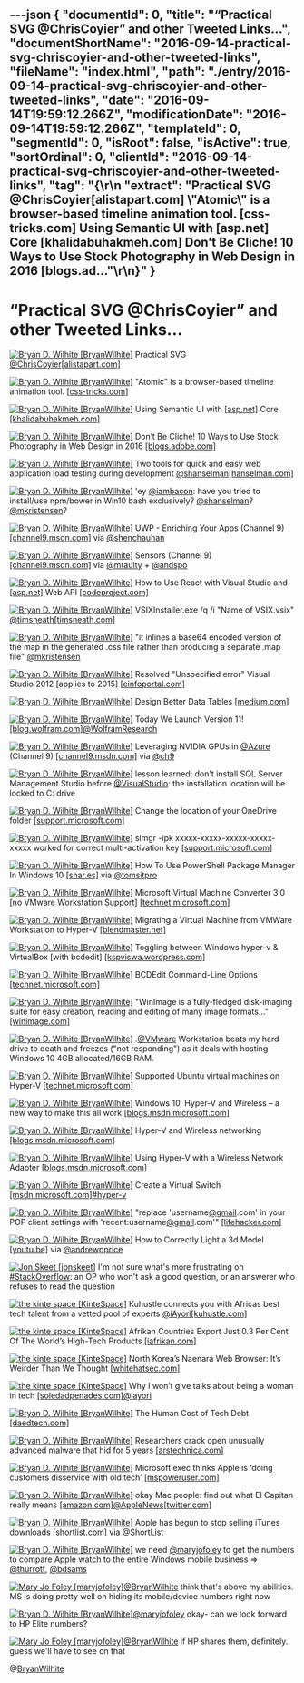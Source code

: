 ---json
{
  "documentId": 0,
  "title": "“Practical SVG @ChrisCoyier” and other Tweeted Links…",
  "documentShortName": "2016-09-14-practical-svg-chriscoyier-and-other-tweeted-links",
  "fileName": "index.html",
  "path": "./entry/2016-09-14-practical-svg-chriscoyier-and-other-tweeted-links",
  "date": "2016-09-14T19:59:12.266Z",
  "modificationDate": "2016-09-14T19:59:12.266Z",
  "templateId": 0,
  "segmentId": 0,
  "isRoot": false,
  "isActive": true,
  "sortOrdinal": 0,
  "clientId": "2016-09-14-practical-svg-chriscoyier-and-other-tweeted-links",
  "tag": "{\r\n  \"extract\": \"Practical SVG @ChrisCoyier[alistapart.com] \\\"Atomic\\\" is a browser-based timeline animation tool. [css-tricks.com] Using Semantic UI with [asp.net] Core [khalidabuhakmeh.com] Don’t Be Cliche! 10 Ways to Use Stock Photography in Web Design in 2016 [blogs.ad...\"\r\n}"
}
---

# “Practical SVG @ChrisCoyier” and other Tweeted Links…

[<img alt="Bryan D. Wilhite [BryanWilhite]" src="https://songhay.blob.core.windows.net/shared-social-twitter/BryanWilhite.jpeg">](http://t.co/UNdqV0Z1zz "Bryan D. Wilhite [BryanWilhite]") Practical SVG [@ChrisCoyier](http://twitter.com/ChrisCoyier)[[alistapart.com]](http://alistapart.com/article/practical-svg)

[<img alt="Bryan D. Wilhite [BryanWilhite]" src="https://songhay.blob.core.windows.net/shared-social-twitter/BryanWilhite.jpeg">](http://t.co/UNdqV0Z1zz "Bryan D. Wilhite [BryanWilhite]") "Atomic" is a browser-based timeline animation tool. [[css-tricks.com]](https://css-tricks.com/the-atomics/)

[<img alt="Bryan D. Wilhite [BryanWilhite]" src="https://songhay.blob.core.windows.net/shared-social-twitter/BryanWilhite.jpeg">](http://t.co/UNdqV0Z1zz "Bryan D. Wilhite [BryanWilhite]") Using Semantic UI with [[asp.net]](http://ASP.NET) Core [[khalidabuhakmeh.com]](http://www.khalidabuhakmeh.com/using-semantic-ui-with-asp-net-core)

[<img alt="Bryan D. Wilhite [BryanWilhite]" src="https://songhay.blob.core.windows.net/shared-social-twitter/BryanWilhite.jpeg">](http://t.co/UNdqV0Z1zz "Bryan D. Wilhite [BryanWilhite]") Don’t Be Cliche! 10 Ways to Use Stock Photography in Web Design in 2016 [[blogs.adobe.com]](https://blogs.adobe.com/creativecloud/dont-be-cliche-10-ways-to-use-stock-photography-in-web-design/)

[<img alt="Bryan D. Wilhite [BryanWilhite]" src="https://songhay.blob.core.windows.net/shared-social-twitter/BryanWilhite.jpeg">](http://t.co/UNdqV0Z1zz "Bryan D. Wilhite [BryanWilhite]") Two tools for quick and easy web application load testing during development [@shanselman](http://twitter.com/shanselman)[[hanselman.com]](http://www.hanselman.com/blog/TwoToolsForQuickAndEasyWebApplicationLoadTestingDuringDevelopment.aspx)

[<img alt="Bryan D. Wilhite [BryanWilhite]" src="https://songhay.blob.core.windows.net/shared-social-twitter/BryanWilhite.jpeg">](http://t.co/UNdqV0Z1zz "Bryan D. Wilhite [BryanWilhite]") 'ey [@iambacon](http://twitter.com/iambacon): have you tried to install/use npm/bower in Win10 bash exclusively? [@shanselman](http://twitter.com/shanselman)? [@mkristensen](http://twitter.com/mkristensen)?

[<img alt="Bryan D. Wilhite [BryanWilhite]" src="https://songhay.blob.core.windows.net/shared-social-twitter/BryanWilhite.jpeg">](http://t.co/UNdqV0Z1zz "Bryan D. Wilhite [BryanWilhite]") UWP - Enriching Your Apps (Channel 9) [[channel9.msdn.com]](https://channel9.msdn.com/Events/Build/Build-Tour-2016-Toronto/UWP-Enriching-Your-App) via [@shenchauhan](http://twitter.com/shenchauhan)

[<img alt="Bryan D. Wilhite [BryanWilhite]" src="https://songhay.blob.core.windows.net/shared-social-twitter/BryanWilhite.jpeg">](http://t.co/UNdqV0Z1zz "Bryan D. Wilhite [BryanWilhite]") Sensors (Channel 9) [[channel9.msdn.com]](https://channel9.msdn.com/Shows/Context/Sensors) via [@mtaulty](http://twitter.com/mtaulty) + [@andspo](http://twitter.com/andspo)

[<img alt="Bryan D. Wilhite [BryanWilhite]" src="https://songhay.blob.core.windows.net/shared-social-twitter/BryanWilhite.jpeg">](http://t.co/UNdqV0Z1zz "Bryan D. Wilhite [BryanWilhite]") How to Use React with Visual Studio and [[asp.net]](http://ASP.NET) Web API [[codeproject.com]](http://www.codeproject.com/Articles/1117287/How-to-Use-React-with-Visual-Studio-and-ASP-NET-We)

[<img alt="Bryan D. Wilhite [BryanWilhite]" src="https://songhay.blob.core.windows.net/shared-social-twitter/BryanWilhite.jpeg">](http://t.co/UNdqV0Z1zz "Bryan D. Wilhite [BryanWilhite]") VSIXInstaller.exe /q /i "Name of VSIX.vsix" [@timsneath](http://twitter.com/timsneath)[[timsneath.com]](http://timsneath.com/visual-studio-2015-installation-options/)

[<img alt="Bryan D. Wilhite [BryanWilhite]" src="https://songhay.blob.core.windows.net/shared-social-twitter/BryanWilhite.jpeg">](http://t.co/UNdqV0Z1zz "Bryan D. Wilhite [BryanWilhite]") "it inlines a base64 encoded version of the map in the generated .css file rather than producing a separate .map file" [@mkristensen](http://twitter.com/mkristensen)

[<img alt="Bryan D. Wilhite [BryanWilhite]" src="https://songhay.blob.core.windows.net/shared-social-twitter/BryanWilhite.jpeg">](http://t.co/UNdqV0Z1zz "Bryan D. Wilhite [BryanWilhite]") Resolved "Unspecified error" Visual Studio 2012 [applies to 2015] [[einfoportal.com]](http://www.einfoportal.com/2013/05/resolved-vs2012-unspecified-error.html?spref=tw)

[<img alt="Bryan D. Wilhite [BryanWilhite]" src="https://songhay.blob.core.windows.net/shared-social-twitter/BryanWilhite.jpeg">](http://t.co/UNdqV0Z1zz "Bryan D. Wilhite [BryanWilhite]") Design Better Data Tables [[medium.com]](https://medium.com/mission-log/design-better-data-tables-430a30a00d8c)

[<img alt="Bryan D. Wilhite [BryanWilhite]" src="https://songhay.blob.core.windows.net/shared-social-twitter/BryanWilhite.jpeg">](http://t.co/UNdqV0Z1zz "Bryan D. Wilhite [BryanWilhite]") Today We Launch Version 11! [[blog.wolfram.com]](http://blog.wolfram.com/2016/08/08/today-we-launch-version-11/)[@WolframResearch](http://twitter.com/WolframResearch)

[<img alt="Bryan D. Wilhite [BryanWilhite]" src="https://songhay.blob.core.windows.net/shared-social-twitter/BryanWilhite.jpeg">](http://t.co/UNdqV0Z1zz "Bryan D. Wilhite [BryanWilhite]") Leveraging NVIDIA GPUs in [@Azure](http://twitter.com/Azure) (Channel 9) [[channel9.msdn.com]](https://channel9.msdn.com/Shows/Azure-Friday/Leveraging-NVIDIA-GPUs-in-Azure) via [@ch9](http://twitter.com/ch9)

[<img alt="Bryan D. Wilhite [BryanWilhite]" src="https://songhay.blob.core.windows.net/shared-social-twitter/BryanWilhite.jpeg">](http://t.co/UNdqV0Z1zz "Bryan D. Wilhite [BryanWilhite]") lesson learned: don't install SQL Server Management Studio before [@VisualStudio](http://twitter.com/VisualStudio): the installation location will be locked to C: drive

[<img alt="Bryan D. Wilhite [BryanWilhite]" src="https://songhay.blob.core.windows.net/shared-social-twitter/BryanWilhite.jpeg">](http://t.co/UNdqV0Z1zz "Bryan D. Wilhite [BryanWilhite]") Change the location of your OneDrive folder [[support.microsoft.com]](https://support.microsoft.com/en-us/instantanswers/346c0dc9-68fb-4189-9674-8011c670c3de/change-the-location-of-your-onedrive-folder)

[<img alt="Bryan D. Wilhite [BryanWilhite]" src="https://songhay.blob.core.windows.net/shared-social-twitter/BryanWilhite.jpeg">](http://t.co/UNdqV0Z1zz "Bryan D. Wilhite [BryanWilhite]") slmgr -ipk xxxxx-xxxxx-xxxxx-xxxxx-xxxxx worked for correct multi-activation key [[support.microsoft.com]](https://support.microsoft.com/en-us/kb/3166553)

[<img alt="Bryan D. Wilhite [BryanWilhite]" src="https://songhay.blob.core.windows.net/shared-social-twitter/BryanWilhite.jpeg">](http://t.co/UNdqV0Z1zz "Bryan D. Wilhite [BryanWilhite]") How To Use PowerShell Package Manager In Windows 10 [[shar.es]](https://shar.es/1ZzHko) via [@tomsitpro](http://twitter.com/tomsitpro)

[<img alt="Bryan D. Wilhite [BryanWilhite]" src="https://songhay.blob.core.windows.net/shared-social-twitter/BryanWilhite.jpeg">](http://t.co/UNdqV0Z1zz "Bryan D. Wilhite [BryanWilhite]") Microsoft Virtual Machine Converter 3.0 [no VMware Workstation Support] [[technet.microsoft.com]](https://technet.microsoft.com/library/dn873998.aspx)

[<img alt="Bryan D. Wilhite [BryanWilhite]" src="https://songhay.blob.core.windows.net/shared-social-twitter/BryanWilhite.jpeg">](http://t.co/UNdqV0Z1zz "Bryan D. Wilhite [BryanWilhite]") Migrating a Virtual Machine from VMWare Workstation to Hyper-V [[blendmaster.net]](http://www.blendmaster.net/blog/2012/10/migrating-virtual-machine-from-vmware-workstation-to-hyper-v/)

[<img alt="Bryan D. Wilhite [BryanWilhite]" src="https://songhay.blob.core.windows.net/shared-social-twitter/BryanWilhite.jpeg">](http://t.co/UNdqV0Z1zz "Bryan D. Wilhite [BryanWilhite]") Toggling between Windows hyper-v &amp; VirtualBox [with bcdedit] [[kspviswa.wordpress.com]](https://kspviswa.wordpress.com/2016/04/09/toggling-between-windows-hyper-v-virtualbox/)

[<img alt="Bryan D. Wilhite [BryanWilhite]" src="https://songhay.blob.core.windows.net/shared-social-twitter/BryanWilhite.jpeg">](http://t.co/UNdqV0Z1zz "Bryan D. Wilhite [BryanWilhite]") BCDEdit Command-Line Options [[technet.microsoft.com]](https://technet.microsoft.com/en-us/library/cc709667(v=ws.10).aspx)

[<img alt="Bryan D. Wilhite [BryanWilhite]" src="https://songhay.blob.core.windows.net/shared-social-twitter/BryanWilhite.jpeg">](http://t.co/UNdqV0Z1zz "Bryan D. Wilhite [BryanWilhite]") "WinImage is a fully-fledged disk-imaging suite for easy creation, reading and editing of many image formats..." [[winimage.com]](http://www.winimage.com/winimage.htm)

[<img alt="Bryan D. Wilhite [BryanWilhite]" src="https://songhay.blob.core.windows.net/shared-social-twitter/BryanWilhite.jpeg">](http://t.co/UNdqV0Z1zz "Bryan D. Wilhite [BryanWilhite]") .[@VMware](http://twitter.com/VMware) Workstation beats my hard drive to death and freezes ("not responding") as it deals with hosting Windows 10 4GB allocated/16GB RAM.

[<img alt="Bryan D. Wilhite [BryanWilhite]" src="https://songhay.blob.core.windows.net/shared-social-twitter/BryanWilhite.jpeg">](http://t.co/UNdqV0Z1zz "Bryan D. Wilhite [BryanWilhite]") Supported Ubuntu virtual machines on Hyper-V [[technet.microsoft.com]](https://technet.microsoft.com/en-us/windows-server-docs/compute/hyper-v/supported-ubuntu-virtual-machines-on-hyper-v)

[<img alt="Bryan D. Wilhite [BryanWilhite]" src="https://songhay.blob.core.windows.net/shared-social-twitter/BryanWilhite.jpeg">](http://t.co/UNdqV0Z1zz "Bryan D. Wilhite [BryanWilhite]") Windows 10, Hyper-V and Wireless – a new way to make this all work [[blogs.msdn.microsoft.com]](https://blogs.msdn.microsoft.com/virtual_pc_guy/2016/05/02/windows-10-hyper-v-and-wireless-a-new-way-to-make-this-all-work/)

[<img alt="Bryan D. Wilhite [BryanWilhite]" src="https://songhay.blob.core.windows.net/shared-social-twitter/BryanWilhite.jpeg">](http://t.co/UNdqV0Z1zz "Bryan D. Wilhite [BryanWilhite]") Hyper-V and Wireless networking [[blogs.msdn.microsoft.com]](https://blogs.msdn.microsoft.com/virtual_pc_guy/2015/02/02/hyper-v-and-wireless-networking/)

[<img alt="Bryan D. Wilhite [BryanWilhite]" src="https://songhay.blob.core.windows.net/shared-social-twitter/BryanWilhite.jpeg">](http://t.co/UNdqV0Z1zz "Bryan D. Wilhite [BryanWilhite]") Using Hyper-V with a Wireless Network Adapter [[blogs.msdn.microsoft.com]](https://blogs.msdn.microsoft.com/virtual_pc_guy/2008/01/09/using-hyper-v-with-a-wireless-network-adapter/)

[<img alt="Bryan D. Wilhite [BryanWilhite]" src="https://songhay.blob.core.windows.net/shared-social-twitter/BryanWilhite.jpeg">](http://t.co/UNdqV0Z1zz "Bryan D. Wilhite [BryanWilhite]") Create a Virtual Switch [[msdn.microsoft.com]](https://msdn.microsoft.com/en-us/virtualization/hyperv_on_windows/quick_start/walkthrough_virtual_switch?f=255&MSPPError=-2147217396)[#hyper-v](http://twitter.com/search?q=%23hyper-v)

[<img alt="Bryan D. Wilhite [BryanWilhite]" src="https://songhay.blob.core.windows.net/shared-social-twitter/BryanWilhite.jpeg">](http://t.co/UNdqV0Z1zz "Bryan D. Wilhite [BryanWilhite]") "replace 'username[@gmail](http://twitter.com/gmail).com' in your POP client settings with 'recent:username[@gmail](http://twitter.com/gmail).com'" [[lifehacker.com]](http://lifehacker.com/251365/how-to-re-download-recent-gmail-messages?utm_medium=sharefromsite&utm_source=Lifehacker_twitter)

[<img alt="Bryan D. Wilhite [BryanWilhite]" src="https://songhay.blob.core.windows.net/shared-social-twitter/BryanWilhite.jpeg">](http://t.co/UNdqV0Z1zz "Bryan D. Wilhite [BryanWilhite]") How to Correctly Light a 3d Model [[youtu.be]](https://youtu.be/7o0PauhFQyo) via [@andrewpprice](http://twitter.com/andrewpprice)

[<img alt="Jon Skeet [jonskeet]" src="https://songhay.blob.core.windows.net/shared-social-twitter/jonskeet.jpeg">](http://t.co/87hG0owFaP "Jon Skeet [jonskeet]") I'm not sure what's more frustrating on [#StackOverflow](http://twitter.com/search?q=%23StackOverflow): an OP who won't ask a good question, or an answerer who refuses to read the question

[<img alt="the kinte space [KinteSpace]" src="https://songhay.blob.core.windows.net/shared-social-twitter/KinteSpace.png">](http://t.co/s5roAXuR0y "the kinte space [KinteSpace]") Kuhustle connects you with Africas best tech talent from a vetted pool of experts [@iAyori](http://twitter.com/iAyori)[[kuhustle.com]](https://www.kuhustle.com/)

[<img alt="the kinte space [KinteSpace]" src="https://songhay.blob.core.windows.net/shared-social-twitter/KinteSpace.png">](http://t.co/s5roAXuR0y "the kinte space [KinteSpace]") Afrikan Countries Export Just 0.3 Per Cent Of The World’s High-Tech Products [[iafrikan.com]](http://www.iafrikan.com/2016/07/19/african-countries-export-just-0-3-per-cent-of-the-worlds-high-tech-products-2/)

[<img alt="the kinte space [KinteSpace]" src="https://songhay.blob.core.windows.net/shared-social-twitter/KinteSpace.png">](http://t.co/s5roAXuR0y "the kinte space [KinteSpace]") North Korea’s Naenara Web Browser: It’s Weirder Than We Thought [[whitehatsec.com]](https://www.whitehatsec.com/blog/north-koreas-naenara-web-browser-its-weirder-than-we-thought/)

[<img alt="the kinte space [KinteSpace]" src="https://songhay.blob.core.windows.net/shared-social-twitter/KinteSpace.png">](http://t.co/s5roAXuR0y "the kinte space [KinteSpace]") Why I won’t give talks about being a woman in tech [[soledadpenades.com]](https://soledadpenades.com/2016/07/20/why-i-wont-talk-about-being-a-woman-in-tech-and-neither-should-you/)[@iayori](http://twitter.com/iayori)

[<img alt="Bryan D. Wilhite [BryanWilhite]" src="https://songhay.blob.core.windows.net/shared-social-twitter/BryanWilhite.jpeg">](http://t.co/UNdqV0Z1zz "Bryan D. Wilhite [BryanWilhite]") The Human Cost of Tech Debt [[daedtech.com]](http://www.daedtech.com/human-cost-tech-debt/)

[<img alt="Bryan D. Wilhite [BryanWilhite]" src="https://songhay.blob.core.windows.net/shared-social-twitter/BryanWilhite.jpeg">](http://t.co/UNdqV0Z1zz "Bryan D. Wilhite [BryanWilhite]") Researchers crack open unusually advanced malware that hid for 5 years [[arstechnica.com]](http://arstechnica.com/security/2016/08/researchers-crack-open-unusually-advanced-malware-that-hid-for-5-years/)

[<img alt="Bryan D. Wilhite [BryanWilhite]" src="https://songhay.blob.core.windows.net/shared-social-twitter/BryanWilhite.jpeg">](http://t.co/UNdqV0Z1zz "Bryan D. Wilhite [BryanWilhite]") Microsoft exec thinks Apple is ‘doing customers disservice with old tech’ [[mspoweruser.com]](http://mspoweruser.com/microsoft-exec-thinks-apple-customers-disservice-old-tech/)

[<img alt="Bryan D. Wilhite [BryanWilhite]" src="https://songhay.blob.core.windows.net/shared-social-twitter/BryanWilhite.jpeg">](http://t.co/UNdqV0Z1zz "Bryan D. Wilhite [BryanWilhite]") okay Mac people: find out what El Capitan really means [[amazon.com]](http://www.amazon.com/Valley-Uprising-Peter-Mortimer/dp/B00WPF3IEI%3FSubscriptionId%3D1SW6D7X6ZXXR92KVX0G2%26tag%3Dthekintespacec00%26linkCode%3Dxm2%26camp%3D2025%26creative%3D165953%26creativeASIN%3DB00WPF3IEI)[@AppleNews](http://twitter.com/AppleNews)[[twitter.com]](http://twitter.com/BryanWilhite/status/762472885428506624/photo/1)

[<img alt="Bryan D. Wilhite [BryanWilhite]" src="https://songhay.blob.core.windows.net/shared-social-twitter/BryanWilhite.jpeg">](http://t.co/UNdqV0Z1zz "Bryan D. Wilhite [BryanWilhite]") Apple has begun to stop selling iTunes downloads [[shortlist.com]](http://www.shortlist.com/tech/apple-has-begun-to-stop-selling-downloads-on-itunes?galleryImage=2#gallery-2) via [@ShortList](http://twitter.com/ShortList)

[<img alt="Bryan D. Wilhite [BryanWilhite]" src="https://songhay.blob.core.windows.net/shared-social-twitter/BryanWilhite.jpeg">](http://t.co/UNdqV0Z1zz "Bryan D. Wilhite [BryanWilhite]") we need [@maryjofoley](http://twitter.com/maryjofoley) to get the numbers to compare Apple watch to the entire Windows mobile business =&gt; [@thurrott](http://twitter.com/thurrott), [@bdsams](http://twitter.com/bdsams)

[<img alt="Mary Jo Foley [maryjofoley]" src="https://songhay.blob.core.windows.net/shared-social-twitter/maryjofoley.png">](http://t.co/qJf6Vbi9nq "Mary Jo Foley [maryjofoley]")[@BryanWilhite](http://twitter.com/BryanWilhite) think that's above my abilities. MS is doing pretty well on hiding its mobile/device numbers right now

[<img alt="Bryan D. Wilhite [BryanWilhite]" src="https://songhay.blob.core.windows.net/shared-social-twitter/BryanWilhite.jpeg">](http://t.co/UNdqV0Z1zz "Bryan D. Wilhite [BryanWilhite]")[@maryjofoley](http://twitter.com/maryjofoley) okay- can we look forward to HP Elite numbers?

[<img alt="Mary Jo Foley [maryjofoley]" src="https://songhay.blob.core.windows.net/shared-social-twitter/maryjofoley.png">](http://t.co/qJf6Vbi9nq "Mary Jo Foley [maryjofoley]")[@BryanWilhite](http://twitter.com/BryanWilhite) if HP shares them, definitely. guess we'll have to see on that

@[BryanWilhite](https://twitter.com/BryanWilhite)
